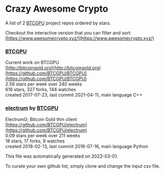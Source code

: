 # Crazy Awesome Crypto
A list of 2 [BTCGPU](https://github.com/BTCGPU) project repos ordered by stars.  

Checkout the interactive version that you can filter and sort: 
[https://www.awesomecrypto.xyz/](https://www.awesomecrypto.xyz/)  


### [BTCGPU](https://github.com/BTCGPU/BTCGPU)  
Current work on BTCGPU  
[http://bitcoingold.org](http://bitcoingold.org)  
[https://github.com/BTCGPU/BTCGPU](https://github.com/BTCGPU/BTCGPU)  
2.56 stars per week over 240 weeks  
616 stars, 327 forks, 144 watches  
created 2017-07-23, last commit 2021-04-11, main language C++  


### [electrum](https://github.com/BTCGPU/electrum) by [BTCGPU](https://github.com/BTCGPU)  
ElectrumG; Bitcoin Gold thin client  
[https://github.com/BTCGPU/electrum](https://github.com/BTCGPU/electrum)  
0.09 stars per week over 211 weeks  
18 stars, 17 forks, 9 watches  
created 2018-02-13, last commit 2018-07-16, main language Python  


This file was automatically generated on 2022-03-01.  

To curate your own github list, simply clone and change the input csv file.  
